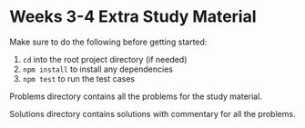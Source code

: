 # Weeks 3-4 Extra Study Material

Make sure to do the following before getting started:

1. `cd` into the root project directory (if needed)
2. `npm install` to install any dependencies
3. `npm test` to run the test cases

Problems directory contains all the problems for the study material.

Solutions directory contains solutions with commentary for all the problems.